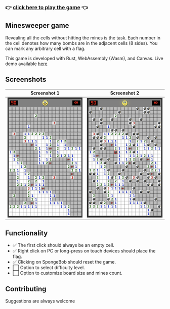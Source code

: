 ### 👉 [click here to play the game](https://karthiknedunchezhiyan.me/minesweeper/) 👈

## Minesweeper game 

Revealing all the cells without hitting the mines is the task. Each number in the cell denotes how many bombs are in the adjacent cells (8 sides). You can mark any arbitrary cell with a flag.

This game is developed with Rust, WebAssembly (Wasm), and Canvas. Live demo available [here](https://karthiknedunchezhiyan.me/minesweeper/)

## Screenshots

Screenshot 1             |  Screenshot 2  
:-------------------------:|:-------------------------:
![](www/assets/stage_normal.png)  |  ![](www/assets/stage_bomb_triggered.png)


## Functionality

- ✅ The first click should always be an empty cell.
- ✅ Right click on PC or long-press on touch devices should place the flag.
- ✅ Clicking on SpongeBob should reset the game.
- ⬜️ Option to select difficulty level.
- ⬜️ Option to customize board size and mines count.


## Contributing

Suggestions are always welcome
